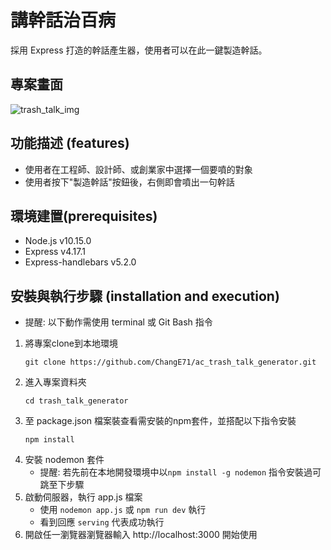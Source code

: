 # 講幹話治百病
採用 Express 打造的幹話產生器，使用者可以在此一鍵製造幹話。

## 專案畫面
![trash_talk_img](https://user-images.githubusercontent.com/69975614/102693706-7f48d680-4257-11eb-905d-95ce4cac7c61.png)
## 功能描述 (features)
- 使用者在工程師、設計師、或創業家中選擇一個要噴的對象
- 使用者按下"製造幹話"按鈕後，右側即會噴出一句幹話

## 環境建置(prerequisites)
- Node.js v10.15.0
- Express v4.17.1
- Express-handlebars v5.2.0

## 安裝與執行步驟 (installation and execution)
- 提醒: 以下動作需使用 terminal 或 Git Bash 指令
1. 將專案clone到本地環境
   ```
   git clone https://github.com/ChangE71/ac_trash_talk_generator.git
   ```
2. 進入專案資料夾
   ```
   cd trash_talk_generator
   ```
3. 至 package.json 檔案裝查看需安裝的npm套件，並搭配以下指令安裝
   ```
   npm install
   ```
4. 安裝 nodemon 套件
   - 提醒: 若先前在本地開發環境中以`npm install -g nodemon` 指令安裝過可跳至下步驟
6. 啟動伺服器，執行 app.js 檔案
   - 使用 `nodemon app.js` 或 `npm run dev` 執行
   - 看到回應 `serving` 代表成功執行
7. 開啟任一瀏覽器瀏覽器輸入 http://localhost:3000 開始使用
